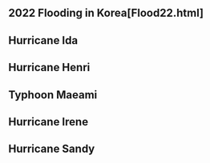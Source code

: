 

## 2022 Flooding in Korea[Flood22.html]

## Hurricane Ida

## Hurricane Henri

## Typhoon Maeami

## Hurricane Irene

## Hurricane Sandy
